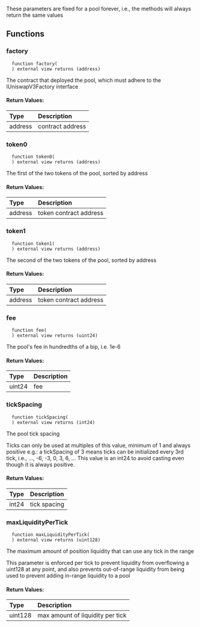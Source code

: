 These parameters are fixed for a pool forever, i.e., the methods will always return the same values

## Functions

### factory

```solidity
  function factory(
  ) external view returns (address)
```

The contract that deployed the pool, which must adhere to the IUniswapV3Factory interface

#### Return Values:

| Type    | Description      |
| :------ | :--------------- |
| address | contract address |

### token0

```solidity
  function token0(
  ) external view returns (address)
```

The first of the two tokens of the pool, sorted by address

#### Return Values:

| Type    | Description            |
| :------ | :--------------------- |
| address | token contract address |

### token1

```solidity
  function token1(
  ) external view returns (address)
```

The second of the two tokens of the pool, sorted by address

#### Return Values:

| Type    | Description            |
| :------ | :--------------------- |
| address | token contract address |

### fee

```solidity
  function fee(
  ) external view returns (uint24)
```

The pool's fee in hundredths of a bip, i.e. 1e-6

#### Return Values:

| Type   | Description |
| :----- | :---------- |
| uint24 | fee         |

### tickSpacing

```solidity
  function tickSpacing(
  ) external view returns (int24)
```

The pool tick spacing

Ticks can only be used at multiples of this value, minimum of 1 and always positive
e.g.: a tickSpacing of 3 means ticks can be initialized every 3rd tick, i.e., ..., -6, -3, 0, 3, 6, ...
This value is an int24 to avoid casting even though it is always positive.

#### Return Values:

| Type  | Description  |
| :---- | :----------- |
| int24 | tick spacing |

### maxLiquidityPerTick

```solidity
  function maxLiquidityPerTick(
  ) external view returns (uint128)
```

The maximum amount of position liquidity that can use any tick in the range

This parameter is enforced per tick to prevent liquidity from overflowing a uint128 at any point, and
also prevents out-of-range liquidity from being used to prevent adding in-range liquidity to a pool

#### Return Values:

| Type    | Description                      |
| :------ | :------------------------------- |
| uint128 | max amount of liquidity per tick |
